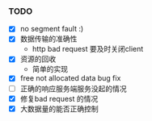 ### TODO
- [x] no segment fault :)
- [x] 数据传输的准确性
  - http bad request 要及时关闭client
- [x] 资源的回收
  - 简单的实现
- [x] free not allocated data bug fix
- [ ] 正确的响应服务端服务没起的情况
- [x] 修复bad request 的情况
- [x] 大数据量的能否正确控制
